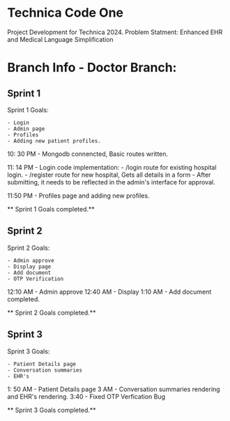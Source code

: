 # Technica Code One
Project Development for Technica 2024. Problem Statment: Enhanced EHR and Medical Language Simplification

# Branch Info - Doctor Branch:

## Sprint 1

Sprint 1 Goals:

    - Login
    - Admin page
    - Profiles
    - Adding new patient profiles.



10: 30 PM - Mongodb connencted, Basic routes written.

11: 14 PM - Login code implementation: 
    -  /login route for existing hospital login. 
    - /register route for new hospital, Gets all details in a form - After submitting, it needs to be reflected in the admin's interface for approval.
  
11:50 PM - Profiles page and adding new profiles.

** Sprint 1 Goals completed.**




## Sprint 2

Sprint 2 Goals:

    - Admin approve
    - Display page
    - Add document
    - OTP Verification

12:10 AM - Admin approve
12:40 AM - Display
1:10 AM  - Add document completed.

** Sprint 2 Goals completed.**


## Sprint 3

Sprint 3 Goals:

    - Patient Details page
    - Conversation summaries 
    - EHR's
  
  
1: 50 AM - Patient Details page
3 AM     - Conversation summaries rendering and EHR's rendering.
3:40     - Fixed OTP Verfication Bug


** Sprint 3 Goals completed.**

